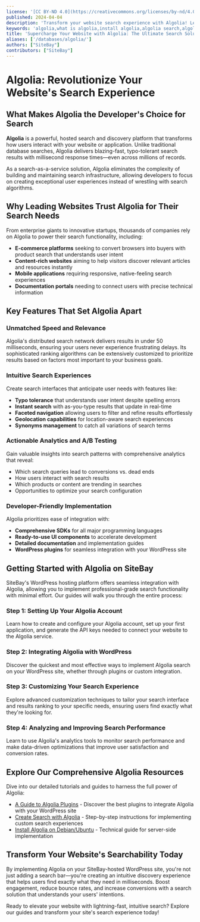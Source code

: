```yaml
---
license: '[CC BY-ND 4.0](https://creativecommons.org/licenses/by-nd/4.0)'
published: 2024-04-04
description: 'Transform your website search experience with Algolia! Learn how to implement lightning-fast, ultra-relevant search functionality that boosts user engagement and conversion rates. Our step-by-step tutorials cover everything from basic installation to advanced customization.'
keywords: 'algolia,what is algolia,install algolia,algolia search,algolia wordpress,algolia implementation,algolia tutorial,algolia api,site search,search as a service,search optimization,algolia instantsearch,algolia analytics,algolia sitebay'
title: 'Supercharge Your Website with Algolia: The Ultimate Search Solution'
aliases: ['/databases/algolia/']
authors: ["SiteBay"]
contributors: ["SiteBay"]
---
```


# Algolia: Revolutionize Your Website's Search Experience

## What Makes Algolia the Developer's Choice for Search

**Algolia** is a powerful, hosted search and discovery platform that transforms how users interact with your website or application. Unlike traditional database searches, Algolia delivers blazing-fast, typo-tolerant search results with millisecond response times—even across millions of records. 

As a search-as-a-service solution, Algolia eliminates the complexity of building and maintaining search infrastructure, allowing developers to focus on creating exceptional user experiences instead of wrestling with search algorithms.

## Why Leading Websites Trust Algolia for Their Search Needs

From enterprise giants to innovative startups, thousands of companies rely on Algolia to power their search functionality, including:

- **E-commerce platforms** seeking to convert browsers into buyers with product search that understands user intent
- **Content-rich websites** aiming to help visitors discover relevant articles and resources instantly
- **Mobile applications** requiring responsive, native-feeling search experiences
- **Documentation portals** needing to connect users with precise technical information

## Key Features That Set Algolia Apart

###  Unmatched Speed and Relevance

Algolia's distributed search network delivers results in under 50 milliseconds, ensuring your users never experience frustrating delays. Its sophisticated ranking algorithms can be extensively customized to prioritize results based on factors most important to your business goals.

###  Intuitive Search Experiences

Create search interfaces that anticipate user needs with features like:

- **Typo tolerance** that understands user intent despite spelling errors
- **Instant search** with as-you-type results that update in real-time
- **Faceted navigation** allowing users to filter and refine results effortlessly
- **Geolocation capabilities** for location-aware search experiences
- **Synonyms management** to catch all variations of search terms

###  Actionable Analytics and A/B Testing

Gain valuable insights into search patterns with comprehensive analytics that reveal:

- Which search queries lead to conversions vs. dead ends
- How users interact with search results
- Which products or content are trending in searches
- Opportunities to optimize your search configuration

###  Developer-Friendly Implementation

Algolia prioritizes ease of integration with:

- **Comprehensive SDKs** for all major programming languages
- **Ready-to-use UI components** to accelerate development
- **Detailed documentation** and implementation guides
- **WordPress plugins** for seamless integration with your WordPress site

## Getting Started with Algolia on SiteBay

SiteBay's WordPress hosting platform offers seamless integration with Algolia, allowing you to implement professional-grade search functionality with minimal effort. Our guides will walk you through the entire process:

### Step 1: Setting Up Your Algolia Account

Learn how to create and configure your Algolia account, set up your first application, and generate the API keys needed to connect your website to the Algolia service.

### Step 2: Integrating Algolia with WordPress

Discover the quickest and most effective ways to implement Algolia search on your WordPress site, whether through plugins or custom integration.

### Step 3: Customizing Your Search Experience

Explore advanced customization techniques to tailor your search interface and results ranking to your specific needs, ensuring users find exactly what they're looking for.

### Step 4: Analyzing and Improving Search Performance

Learn to use Algolia's analytics tools to monitor search performance and make data-driven optimizations that improve user satisfaction and conversion rates.

## Explore Our Comprehensive Algolia Resources

Dive into our detailed tutorials and guides to harness the full power of Algolia:

- [A Guide to Algolia Plugins](./a-guide-to-algolia-plugins/) - Discover the best plugins to integrate Algolia with your WordPress site
- [Create Search with Algolia](./create-search-with-algolia/) - Step-by-step instructions for implementing custom search experiences
- [Install Algolia on Debian/Ubuntu](./install_algolia_debian_ubuntu/) - Technical guide for server-side implementation

## Transform Your Website's Searchability Today

By implementing Algolia on your SiteBay-hosted WordPress site, you're not just adding a search bar—you're creating an intuitive discovery experience that helps users find exactly what they need in milliseconds. Boost engagement, reduce bounce rates, and increase conversions with a search solution that understands your users' intentions.

Ready to elevate your website with lightning-fast, intuitive search? Explore our guides and transform your site's search experience today!
